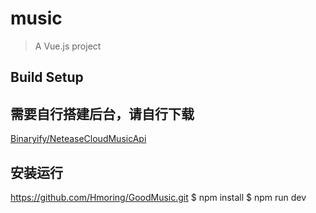 # music

> A Vue.js project

## Build Setup

## 需要自行搭建后台，请自行下载
[Binaryify/NeteaseCloudMusicApi](https://github.com/Binaryify/NeteaseCloudMusicApi)

## 安装运行
https://github.com/Hmoring/GoodMusic.git
$ npm install
$ npm run dev


